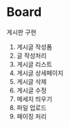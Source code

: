 # Board
게시판 구현

1. 게시글 작성폼
2. 글 작성처리
3. 게시글 리스트
4. 게시글 상세페이지
5. 게시글 삭제
6. 게시글 수정
7. 메세지 띄우기
8. 파일 업로드
9. 페이징 처리
